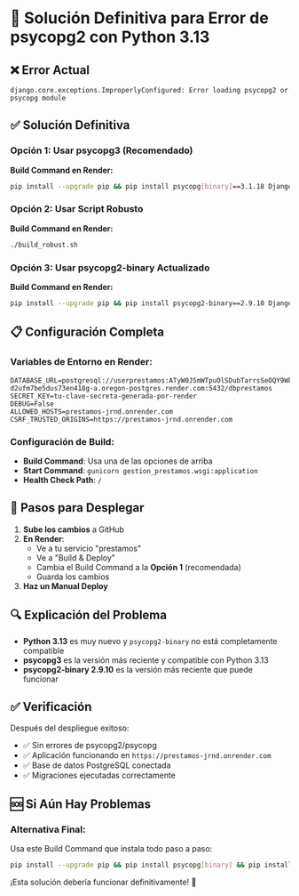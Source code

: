 # 🔧 Solución Definitiva para Error de psycopg2 con Python 3.13

## ❌ Error Actual
```
django.core.exceptions.ImproperlyConfigured: Error loading psycopg2 or psycopg module
```

## ✅ Solución Definitiva

### Opción 1: Usar psycopg3 (Recomendado)

**Build Command en Render:**
```bash
pip install --upgrade pip && pip install psycopg[binary]==3.1.18 Django==5.2.5 gunicorn==21.2.0 whitenoise==6.6.0 dj-database-url==2.1.0 djangorestframework==3.16.1 && python manage.py migrate && python manage.py collectstatic --noinput
```

### Opción 2: Usar Script Robusto

**Build Command en Render:**
```bash
./build_robust.sh
```

### Opción 3: Usar psycopg2-binary Actualizado

**Build Command en Render:**
```bash
pip install --upgrade pip && pip install psycopg2-binary==2.9.10 Django==5.2.5 gunicorn==21.2.0 whitenoise==6.6.0 dj-database-url==2.1.0 djangorestframework==3.16.1 && python manage.py migrate && python manage.py collectstatic --noinput
```

## 📋 Configuración Completa

### Variables de Entorno en Render:
```
DATABASE_URL=postgresql://userprestamos:ATyW0J5mWTpuOlSDubTarrsSeOQY9WkC@dpg-d2ufm7be5dus73en418g-a.oregon-postgres.render.com:5432/dbprestamos
SECRET_KEY=tu-clave-secreta-generada-por-render
DEBUG=False
ALLOWED_HOSTS=prestamos-jrnd.onrender.com
CSRF_TRUSTED_ORIGINS=https://prestamos-jrnd.onrender.com
```

### Configuración de Build:
- **Build Command**: Usa una de las opciones de arriba
- **Start Command**: `gunicorn gestion_prestamos.wsgi:application`
- **Health Check Path**: `/`

## 🚀 Pasos para Desplegar

1. **Sube los cambios** a GitHub
2. **En Render**:
   - Ve a tu servicio "prestamos"
   - Ve a "Build & Deploy"
   - Cambia el Build Command a la **Opción 1** (recomendada)
   - Guarda los cambios
3. **Haz un Manual Deploy**

## 🔍 Explicación del Problema

- **Python 3.13** es muy nuevo y `psycopg2-binary` no está completamente compatible
- **psycopg3** es la versión más reciente y compatible con Python 3.13
- **psycopg2-binary 2.9.10** es la versión más reciente que puede funcionar

## ✅ Verificación

Después del despliegue exitoso:
- ✅ Sin errores de psycopg2/psycopg
- ✅ Aplicación funcionando en `https://prestamos-jrnd.onrender.com`
- ✅ Base de datos PostgreSQL conectada
- ✅ Migraciones ejecutadas correctamente

## 🆘 Si Aún Hay Problemas

### Alternativa Final:
Usa este Build Command que instala todo paso a paso:
```bash
pip install --upgrade pip && pip install psycopg[binary] && pip install Django gunicorn whitenoise dj-database-url djangorestframework && python manage.py migrate && python manage.py collectstatic --noinput
```

¡Esta solución debería funcionar definitivamente! 🚀
